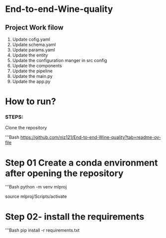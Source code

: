 # End-to-end-Wine-quality


## Project Work filow
1. Update cofig.yaml
2. Update schema.yaml
3. Update params.yaml
4. Update the entity
5. Update the configuration manger in src config
6. Update the components
7. Update the pipeline
8. Update the main.py
9. Update the app.py





# How to run?
### STEPS:

Clone the repository

'''Bash
https://github.com/niz121/End-to-end-Wine-quality?tab=readme-ov-file


# Step 01 Create a conda environment after opening the repository

'''Bash
python -m venv mlproj


source mlproj/Scripts/activate



# Step 02- install the requirements
'''Bash
pip install -r requirements.txt

